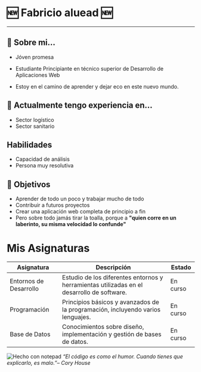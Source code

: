 # 🆕 Fabricio aluead 🆕

---

## 🐌 Sobre mi... 

- Jóven promesa

- Estudiante Principiante en técnico superior de Desarrollo de Aplicaciones Web

- Estoy en el camino de aprender y dejar eco en este nuevo mundo. 

## 👔 Actualmente tengo experiencia en...

- Sector logístico
- Sector sanitario

## Habilidades

- Capacidad de análisis
- Persona muy resolutiva

## 🎯 Objetivos

- Aprender de todo un poco y trabajar mucho de todo
- Contribuir a futuros proyectos 
- Crear una aplicación web completa de principio a fin
- Pero sobre todo jamás tirar la toalla, porque a **"quien corre en un laberinto, su misma velocidad lo confunde"**

# Mis Asignaturas 

| Asignatura             | Descripción                              | Estado     |
|------------------------|------------------------------------------|------------|
| Entornos de Desarrollo | Estudio de los diferentes entornos y herramientas utilizadas en el desarrollo de software. | En curso   |
| Programación           | Principios básicos y avanzados de la programación, incluyendo varios lenguajes. | En curso   |
| Base de Datos          | Conocimientos sobre diseño, implementación y gestión de bases de datos. | En curso   |

![Hecho con notepad](https://raw.githubusercontent.com/BrunnerLivio/brunnerlivio/master/images/notepad.gif) 
*“El código es como el humor. Cuando tienes que explicarlo, es malo.”– Cory House* 
